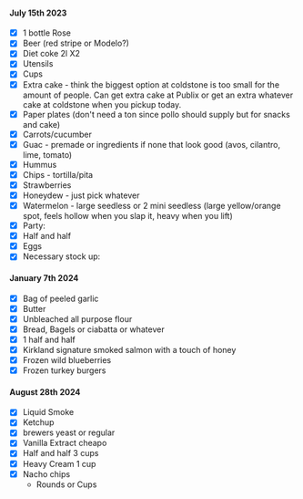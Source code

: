
#### July 15th 2023
- [x] 1 bottle Rose 
- [x] Beer (red stripe or Modelo?)
- [x] Diet coke 2l X2
- [x] Utensils
- [x] Cups
- [x] Extra cake - think the biggest option at coldstone is too small for the amount of people. Can get extra cake at Publix or get an extra whatever cake at coldstone when you pickup today. 
- [x] Paper plates (don't need a ton since pollo should supply but for snacks and cake)
- [x] Carrots/cucumber
- [x] Guac - premade or ingredients if none that look good (avos, cilantro, lime, tomato)
- [x] Hummus
- [x] Chips - tortilla/pita
- [x] Strawberries
- [x] Honeydew - just pick whatever
- [x] Watermelon - large seedless or 2 mini seedless (large yellow/orange spot, feels hollow when you slap it, heavy when you lift)
- [x] Party:
- [x] Half and half
- [x] Eggs
- [x] Necessary stock up:
#### January 7th 2024
- [x] Bag of peeled garlic 
- [x] Butter
- [x] Unbleached all purpose flour
- [x] Bread, Bagels or ciabatta or whatever
- [x] 1 half and half
- [x] Kirkland signature smoked salmon with a touch of honey
- [x] Frozen wild blueberries
- [x] Frozen turkey burgers
#### August 28th 2024
- [x] Liquid Smoke
- [x] Ketchup
- [x] brewers yeast or regular
- [x] Vanilla Extract cheapo
- [x] Half and half 3 cups
- [x] Heavy Cream 1 cup
- [x] Nacho chips
	- Rounds or Cups